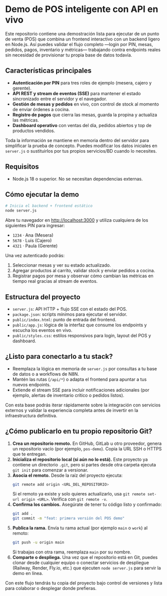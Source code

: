 # Demo de POS inteligente con API en vivo

Este repositorio contiene una demostración lista para ejecutar de un punto de venta (POS) que combina un frontend interactivo con un backend ligero en Node.js. Así puedes validar el flujo completo —login por PIN, mesas, pedidos, pagos, inventario y métricas— trabajando contra endpoints reales sin necesidad de provisionar tu propia base de datos todavía.

## Características principales

- **Autenticación por PIN** para tres roles de ejemplo (mesera, cajero y gerente).
- **API REST y stream de eventos (SSE)** para mantener el estado sincronizado entre el servidor y el navegador.
- **Gestión de mesas y pedidos** en vivo, con control de stock al momento de enviar órdenes a cocina.
- **Registro de pagos** que cierra las mesas, guarda la propina y actualiza las métricas.
- **Dashboard operativo** con ventas del día, pedidos abiertos y top de productos vendidos.

Toda la información se mantiene en memoria dentro del servidor para simplificar la prueba de concepto. Puedes modificar los datos iniciales en `server.js` o sustituirlos por tus propios servicios/BD cuando lo necesites.

## Requisitos

- Node.js 18 o superior. No se necesitan dependencias externas.

## Cómo ejecutar la demo

```bash
# Inicia el backend + frontend estático
node server.js
```

Abre tu navegador en [http://localhost:3000](http://localhost:3000) y utiliza cualquiera de los siguientes PIN para ingresar:

- `1234` · Ana (Mesera)
- `5678` · Luis (Cajero)
- `4321` · Paula (Gerente)

Una vez autenticado podrás:

1. Seleccionar mesas y ver su estado actualizado.
2. Agregar productos al carrito, validar stock y enviar pedidos a cocina.
3. Registrar pagos por mesa y observar cómo cambian las métricas en tiempo real gracias al stream de eventos.

## Estructura del proyecto

- `server.js`: API HTTP + flujo SSE con el estado del POS.
- `package.json`: scripts mínimos para ejecutar el servidor.
- `public/index.html`: punto de entrada del frontend.
- `public/app.js`: lógica de la interfaz que consume los endpoints y escucha los eventos en vivo.
- `public/styles.css`: estilos responsivos para login, layout del POS y dashboard.

## ¿Listo para conectarlo a tu stack?

- Reemplaza la lógica en memoria de `server.js` por consultas a tu base de datos o a workflows de N8N.
- Mantén las rutas (`/api/*`) o adapta el frontend para apuntar a tus nuevos endpoints.
- Extiende el stream SSE para incluir notificaciones adicionales (por ejemplo, alertas de inventario crítico o pedidos listos).

Con esta base podrás iterar rápidamente sobre la integración con servicios externos y validar la experiencia completa antes de invertir en la infraestructura definitiva.

## ¿Cómo publicarlo en tu propio repositorio Git?

1. **Crea un repositorio remoto.** En GitHub, GitLab u otro proveedor, genera un repositorio vacío (por ejemplo, `pos-demo`). Copia la URL SSH o HTTPS que te entregan.
2. **Inicializa el repositorio local (si aún no lo está).** Este proyecto ya contiene un directorio `.git`, pero si partes desde otra carpeta ejecuta `git init` para comenzar a versionar.
3. **Asocia el remoto.** Desde la raíz del proyecto ejecuta:
   ```bash
   git remote add origin <URL_DEL_REPOSITORIO>
   ```
   Si el remoto ya existe y solo quieres actualizarlo, usa `git remote set-url origin <URL>`. Verifica con `git remote -v`.
4. **Confirma los cambios.** Asegúrate de tener tu código listo y confirmado:
   ```bash
   git add .
   git commit -m "feat: primera versión del POS demo"
   ```
5. **Publica la rama.** Envía tu rama actual (por ejemplo `main` o `work`) al remoto:
   ```bash
   git push -u origin main
   ```
   Si trabajas con otra rama, reemplaza `main` por su nombre.
6. **Comparte o despliega.** Una vez que el repositorio está en Git, puedes clonar desde cualquier equipo o conectar servicios de despliegue (Railway, Render, Fly.io, etc.) que ejecuten `node server.js` para servir la demo en línea.

Con este flujo tendrás tu copia del proyecto bajo control de versiones y lista para colaborar o desplegar donde prefieras.
